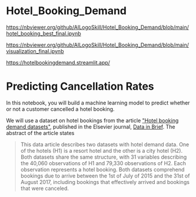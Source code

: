 # Hotel_Booking_Demand

https://nbviewer.org/github/AILogoSkill/Hotel_Booking_Demand/blob/main/hotel_booking_best_final.ipynb

https://nbviewer.org/github/AILogoSkill/Hotel_Booking_Demand/blob/main/visualization_final.ipynb

https://hotelbookingdemand.streamlit.app/


# Predicting Cancellation Rates

In this notebook, you will build a machine learning model to predict whether or not a customer cancelled a hotel booking.

We will use a dataset on hotel bookings from the article ["Hotel booking demand datasets"](https://www.sciencedirect.com/science/article/pii/S2352340918315191), published in the Elsevier journal, [Data in Brief](https://www.sciencedirect.com/journal/data-in-brief). The abstract of the article states 

> This data article describes two datasets with hotel demand data. One of the hotels (H1) is a resort hotel and the other is a city hotel (H2). Both datasets share the same structure, with 31 variables describing the 40,060 observations of H1 and 79,330 observations of H2. Each observation represents a hotel booking. Both datasets comprehend bookings due to arrive between the 1st of July of 2015 and the 31st of August 2017, including bookings that effectively arrived and bookings that were canceled. 
